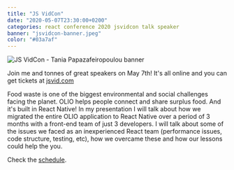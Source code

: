 ```yaml
---
title: "JS VidCon"
date: "2020-05-07T23:30:00+0200"
categories: react conference 2020 jsvidcon talk speaker
banner: "jsvidcon-banner.jpeg"
color: "#03a7af"
---
```


![JS VidCon - Tania Papazafeiropoulou banner](/blog/jsvidcon-banner-tania.png "JS VidCon banner - Tania Papazafeiropoulou")

Join me and tonnes of great speakers on May 7th!
It's all online and you can get tickets at [jsvid.com](https://jsvidcon.com)

Food waste is one of the biggest environmental and social challenges facing the planet. OLIO helps people connect and share surplus food. And it's built in React Native! In my presentation I will talk about how we migrated the entire OLIO application to React Native over a period of 3 months with a front-end team of just 3 developers. I will talk about some of the issues we faced as an inexperienced React team (performance issues, code structure, testing, etc), how we overcame these and how our lessons could help the you.

Check the [schedule](https://jsvidcon.com/schedule/).
